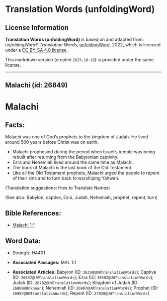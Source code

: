 # Translation Words (unfoldingWord)

## License Information

**Translation Words (unfoldingWord)** is based on and adapted from: _unfoldingWord® Translation Words_, [unfoldingWord](https://unfoldingword.org/utw), 2022, which is licensed under a [CC BY-SA 4.0 license](https://creativecommons.org/licenses/by-sa/4.0/legalcode.en).

This markdown version (created `2025-10-16`) is provided under the same license.



--------------------------------

## Malachi (id: 26849)

Malachi
=======

Facts:
------

Malachi was one of God’s prophets to the kingdom of Judah. He lived around 500 years before Christ was on earth.

* Malachi prophesied during the period when Israel’s temple was being rebuilt after returning from the Babylonian captivity.
* Ezra and Nehemiah lived around the same time as Malachi.
* The book of Malachi is the last book of the Old Testament.
* Like all the Old Testament prophets, Malachi urged the people to repent of their sins and to turn back to worshiping Yahweh.

(Translation suggestions: How to Translate Names)

(See also: Babylon, captive, Ezra, Judah, Nehemiah, prophet, repent, turn)

Bible References:
-----------------

* [Malachi 1:1](https://ref.ly/Mal1:1)

Word Data:
----------

* Strong’s: H4401

* **Associated Passages:** MAL 1:1
* **Associated Articles:** Babylon (ID: `26358@UWTranslationWords`); Captive (ID: `26432@UWTranslationWords`); Ezra (ID: `26582@UWTranslationWords`); Judah (ID: `26782@UWTranslationWords`); Kingdom of Judah (ID: `26800@Unknown`); Nehemiah (ID: `26907@UWTranslationWords`); Prophet (ID: `26987@UWTranslationWords`); Repent (ID: `27028@UWTranslationWords`)

